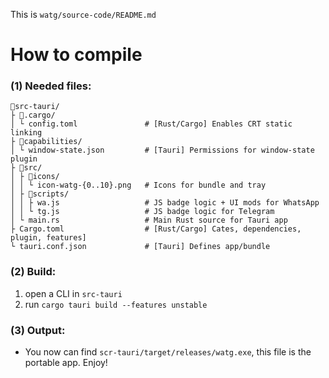 This is `watg/source-code/README.md`

# How to compile

### (1) Needed files:

```
📁src-tauri/                  
├ 📁.cargo/               
│ └ config.toml               # [Rust/Cargo] Enables CRT static linking
├ 📁capabilities/
│ └ window-state.json         # [Tauri] Permissions for window-state plugin
├ 📁src/                     
│ ├ 📁icons/                
│ │ └ icon-watg-{0..10}.png   # Icons for bundle and tray
│ ├ 📁scripts/              
│ │ ├ wa.js                   # JS badge logic + UI mods for WhatsApp
│ │ └ tg.js                   # JS badge logic for Telegram
│ └ main.rs                   # Main Rust source for Tauri app
├ Cargo.toml                  # [Rust/Cargo] Cates, dependencies, plugin, features]
└ tauri.conf.json             # [Tauri] Defines app/bundle
```

### (2) Build:

1. open a CLI in `src-tauri`
2. run `cargo tauri build --features unstable`

### (3) Output:

- You now can find `scr-tauri/target/releases/watg.exe`, this file is the portable app. Enjoy!
